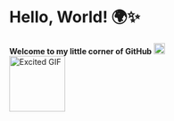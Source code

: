 # Hello, World! 🌍✨
**Welcome to my little corner of GitHub**  <img width="20" height="20" src="https://img.icons8.com/retro/32/hearts.png" alt="hearts"/>
<br>
<img src="https://media.giphy.com/media/ZyYsIXsLM9ND8pDKw5/giphy.gif" alt="Excited GIF" width="100" height="100" />
